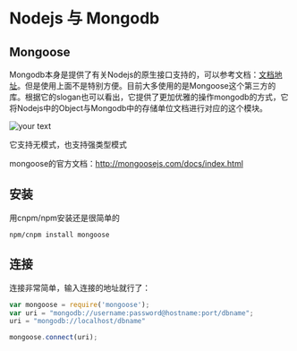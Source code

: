 # Nodejs 与 Mongodb

## Mongoose

Mongodb本身是提供了有关Nodejs的原生接口支持的，可以参考文档：[文档地址](http://mongodb.github.io/node-mongodb-native/2.2/quick-start/?_ga=1.49296934.1032550816.1483529284)。但是使用上面不是特别方便。目前大多使用的是Mongoose这个第三方的库。根据它的slogan也可以看出，它提供了更加优雅的操作mongodb的方式，它将Nodejs中的Object与Mongodb中的存储单位文档进行对应的这个模块。

![your text](http://o7bk1ffzo.bkt.clouddn.com/1484210892543)



它支持无模式，也支持强类型模式

mongoose的官方文档：http://mongoosejs.com/docs/index.html

## 安装

用cnpm/npm安装还是很简单的
```
npm/cnpm install mongoose
```



## 连接

连接非常简单，输入连接的地址就行了：

```javascript
var mongoose = require('mongoose');
var uri = "mongodb://username:password@hostname:port/dbname";
uri = "mongodb://localhost/dbname"

mongoose.connect(uri);
```





